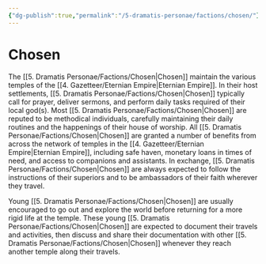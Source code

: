```yaml
---
{"dg-publish":true,"permalink":"/5-dramatis-personae/factions/chosen/"}
---
```


# Chosen

The [[5. Dramatis Personae/Factions/Chosen\|Chosen]] maintain the various temples of the [[4. Gazetteer/Eternian Empire\|Eternian Empire]]. In their host settlements, [[5. Dramatis Personae/Factions/Chosen\|Chosen]] typically call for prayer, deliver sermons, and perform daily tasks required of their local god(s). Most [[5. Dramatis Personae/Factions/Chosen\|Chosen]] are reputed to be methodical individuals, carefully maintaining their daily routines and the happenings of their house of worship. All [[5. Dramatis Personae/Factions/Chosen\|Chosen]] are granted a number of benefits from across the network of temples in the [[4. Gazetteer/Eternian Empire\|Eternian Empire]], including safe haven, monetary loans in times of need, and access to companions and assistants. In exchange, [[5. Dramatis Personae/Factions/Chosen\|Chosen]] are always expected to follow the instructions of their superiors and to be ambassadors of their faith wherever they travel. 

Young [[5. Dramatis Personae/Factions/Chosen\|Chosen]] are usually encouraged to go out and explore the world before returning for a more rigid life at the temple. These young [[5. Dramatis Personae/Factions/Chosen\|Chosen]] are expected to document their travels and activities, then discuss and share their documentation with other [[5. Dramatis Personae/Factions/Chosen\|Chosen]] whenever they reach another temple along their travels.  

